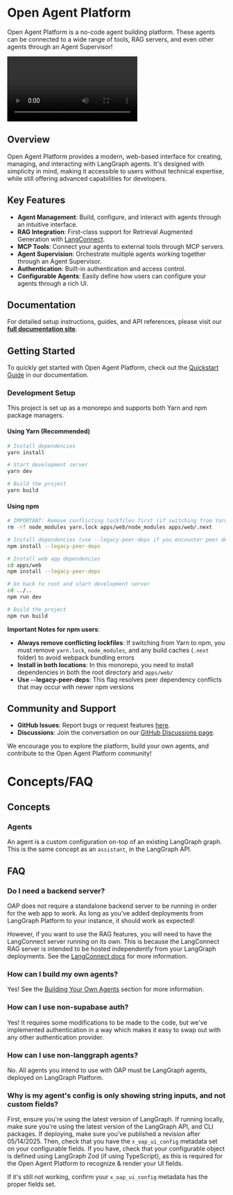 # Open Agent Platform

Open Agent Platform is a no-code agent building platform. These agents can be connected to a wide range of tools, RAG servers, and even other agents through an Agent Supervisor!

<video src="https://github.com/user-attachments/assets/bc91304b-e704-41d7-a0cd-9806d37640c0.mp4" controls="controls"></video>

## Overview

Open Agent Platform provides a modern, web-based interface for creating, managing, and interacting with LangGraph agents. It's designed with simplicity in mind, making it accessible to users without technical expertise, while still offering advanced capabilities for developers.

## Key Features

- **Agent Management**: Build, configure, and interact with agents through an intuitive interface.
- **RAG Integration**: First-class support for Retrieval Augmented Generation with [LangConnect](https://github.com/langchain-ai/langconnect).
- **MCP Tools**: Connect your agents to external tools through MCP servers.
- **Agent Supervision**: Orchestrate multiple agents working together through an Agent Supervisor.
- **Authentication**: Built-in authentication and access control.
- **Configurable Agents**: Easily define how users can configure your agents through a rich UI.

## Documentation

For detailed setup instructions, guides, and API references, please visit our **[full documentation site](https://docs.oap.langchain.com)**.

## Getting Started

To quickly get started with Open Agent Platform, check out the [Quickstart Guide](https://docs.oap.langchain.com/quickstart) in our documentation.

### Development Setup

This project is set up as a monorepo and supports both Yarn and npm package managers.

#### Using Yarn (Recommended)
```bash
# Install dependencies
yarn install

# Start development server
yarn dev

# Build the project
yarn build
```

#### Using npm
```bash
# IMPORTANT: Remove conflicting lockfiles first (if switching from Yarn)
rm -rf node_modules yarn.lock apps/web/node_modules apps/web/.next

# Install dependencies (use --legacy-peer-deps if you encounter peer dependency issues)
npm install --legacy-peer-deps

# Install web app dependencies
cd apps/web
npm install --legacy-peer-deps

# Go back to root and start development server
cd ../..
npm run dev

# Build the project
npm run build
```

**Important Notes for npm users**:
- **Always remove conflicting lockfiles**: If switching from Yarn to npm, you must remove `yarn.lock`, `node_modules`, and any build caches (`.next` folder) to avoid webpack bundling errors
- **Install in both locations**: In this monorepo, you need to install dependencies in both the root directory and `apps/web/` 
- **Use --legacy-peer-deps**: This flag resolves peer dependency conflicts that may occur with newer npm versions

## Community and Support

- **GitHub Issues**: Report bugs or request features [here](https://github.com/langchain-ai/open-agent-platform/issues).
- **Discussions**: Join the conversation on our [GitHub Discussions page](https://github.com/langchain-ai/open-agent-platform/discussions).

We encourage you to explore the platform, build your own agents, and contribute to the Open Agent Platform community!

# Concepts/FAQ

## Concepts

### Agents

An agent is a custom configuration on-top of an existing LangGraph graph. This is the same concept as an `assistant`, in the LangGraph API.

## FAQ

### Do I need a backend server?

OAP does not require a standalone backend server to be running in order for the web app to work. As long as you've added deployments from LangGraph Platform to your instance, it should work as expected!

However, if you want to use the RAG features, you will need to have the LangConnect server running on its own. This is because the LangConnect RAG server is intended to be hosted independently from your LangGraph deployments. See the [LangConnect docs](https://github.com/langchain-ai/langconnect/blob/main/README.md) for more information.

### How can I build my own agents?

Yes! See the [Building Your Own Agents](https://docs.oap.langchain.com/custom-agents/overview#building-your-own-agents) section for more information.

### How can I use non-supabase auth?

Yes! It requires some modifications to be made to the code, but we've implemented authentication in a way which makes it easy to swap out with any other authentication provider. 

### How can I use non-langgraph agents?

No. All agents you intend to use with OAP must be LangGraph agents, deployed on LangGraph Platform.

### Why is my agent's config is only showing string inputs, and not custom fields?

First, ensure you're using the latest version of LangGraph. If running locally, make sure you're using the latest version of the LangGraph API, and CLI packages. If deploying, make sure you've published a revision after 05/14/2025. Then, check that you have the `x_oap_ui_config` metadata set on your configurable fields. If you have, check that your configurable object is defined using LangGraph Zod (if using TypeScript), as this is required for the Open Agent Platform to recognize & render your UI fields.

If it's still not working, confirm your `x_oap_ui_config` metadata has the proper fields set.
